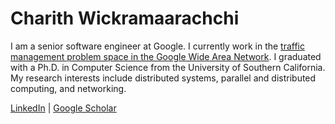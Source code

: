 # Charith Wickramaarachchi

I am a senior software engineer at Google. I currently work in the [traffic management problem space in the Google Wide Area Network](https://research.google/pubs/pub43838/). I graduated with a Ph.D. in Computer Science from the University of Southern California. My research interests include distributed systems, parallel and distributed computing, and networking.


[LinkedIn](https://www.linkedin.com/in/charith-wickramaarachchi-43797218/) | [Google Scholar](https://scholar.google.com/citations?user=R84Xky0AAAAJ&hl=en)



<!---
charithwiki/charithwiki is a ✨ special ✨ repository because its `README.md` (this file) appears on your GitHub profile.
You can click the Preview link to take a look at your changes.
--->

